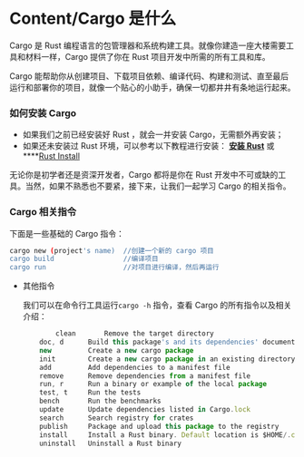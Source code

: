 # Content/Cargo 是什么

Cargo 是 Rust 编程语言的包管理器和系统构建工具。就像你建造一座大楼需要工具和材料一样，Cargo 提供了你在 Rust 项目开发中所需的所有工具和库。

Cargo 能帮助你从创建项目、下载项目依赖、编译代码、构建和测试、直至最后运行和部署你的项目，就像一个贴心的小助手，确保一切都井井有条地运行起来。

### 如何安装 Cargo

- 如果我们之前已经安装好 Rust ，就会一并安装 Cargo，无需额外再安装；
- 如果还未安装过 Rust 环境，可以参考以下教程进行安装： **[安装 Rust](https://course.rs/first-try/installation.html#%E5%AE%89%E8%A3%85-rust)** 或 ****[Rust Install](https://www.rust-lang.org/tools/install)

无论你是初学者还是资深开发者，Cargo 都将是你在 Rust 开发中不可或缺的工具。当然，如果不熟悉也不要紧，接下来，让我们一起学习 Cargo 的相关指令。

### Cargo 相关指令

下面是一些基础的 Cargo 指令：

```bash
cargo new (project's name)  //创建一个新的 cargo 项目
cargo build                 //编译项目
cargo run                   //对项目进行编译，然后再运行
```

- 其他指令
    
    我们可以在命令行工具运行`cargo -h` 指令，查看 Cargo 的所有指令以及相关介绍：
    
    ```jsx
    		clean       Remove the target directory
        doc, d      Build this package's and its dependencies' documentation
        new         Create a new cargo package
        init        Create a new cargo package in an existing directory
        add         Add dependencies to a manifest file
        remove      Remove dependencies from a manifest file
        run, r      Run a binary or example of the local package
        test, t     Run the tests
        bench       Run the benchmarks
        update      Update dependencies listed in Cargo.lock
        search      Search registry for crates
        publish     Package and upload this package to the registry
        install     Install a Rust binary. Default location is $HOME/.cargo/bin
        uninstall   Uninstall a Rust binary
    ```